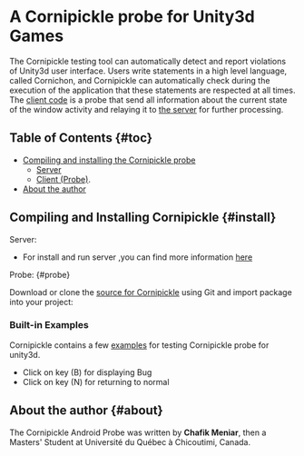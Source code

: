 A Cornipickle probe for Unity3d Games
============================================

The Cornipickle testing tool can automatically detect and report violations of 
Unity3d user interface. Users write statements in a high level language,
called Cornichon, and Cornipickle can automatically check during the execution of 
the application that these statements are respected at all times.
The [client code](https://github.com/chafdev/cornipickle-unity3d-probe/tree/master) is a probe  that send all information about 
the current state of the window activity and relaying it to 
[the server](https://github.com/chafdev/cornipickle/commits/master) for further processing.


Table of Contents                                                    {#toc}
-----------------

- [Compiling and installing the Cornipickle probe](#install)
    - [Server](https://github.com/chafdev/cornipickle/)
    - [Client (Probe)](https://github.com/chafdev/cornipickle-unity3d-probe/tree/package).
- [About the author](#about)

Compiling and Installing Cornipickle                             {#install}
------------------------------------

Server: 

- For install and run server ,you can find more information
  [here](https://github.com/liflab/cornipickle) 

Probe:                                                             {#probe}
   
Download or clone the [source for Cornipickle](https://github.com/chafdev/cornipickle-unity3d-probe/tree/package)  using Git and import package into your project:

 

### Built-in Examples

Cornipickle contains a few [examples](https://github.com/chafdev/cornipickle-unity3d-probe/tree/examples) for testing Cornipickle probe for unity3d. 

- Click on key (B) for displaying Bug
- Click on key (N) for returning to normal


About the author                                                   {#about}
----------------
The Cornipickle Android Probe was written by **Chafik Meniar**,
then a Masters' Student at Université du Québec à Chicoutimi, Canada.
